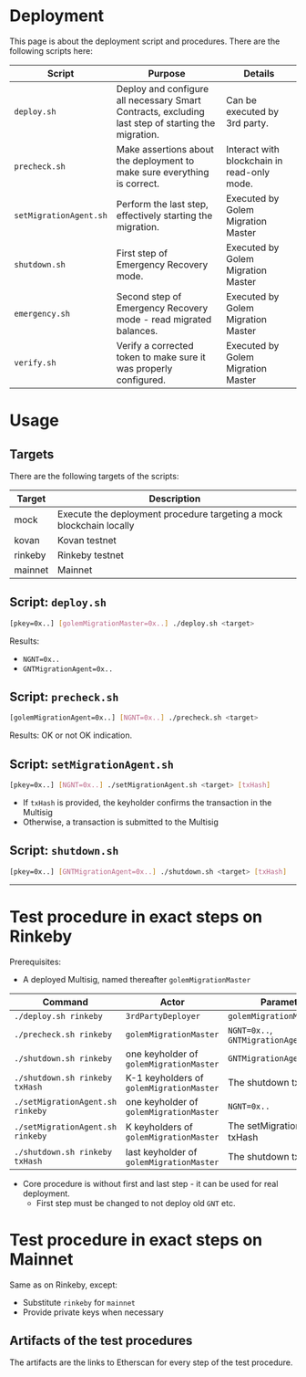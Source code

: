 # Deployment

This page is about the deployment script and procedures.
There are the following scripts here:

Script | Purpose | Details
--- | --- | ---
`deploy.sh` | Deploy and configure all necessary Smart Contracts, excluding last step of starting the migration. | Can be executed by 3rd party.
`precheck.sh`  | Make assertions about the deployment to make sure everything is correct. | Interact with blockchain in read-only mode.
`setMigrationAgent.sh` | Perform the last step, effectively starting the migration. | Executed by Golem Migration Master
`shutdown.sh` | First step of Emergency Recovery mode. | Executed by Golem Migration Master
`emergency.sh` | Second step of Emergency Recovery mode - read migrated balances. | Executed by Golem Migration Master
`verify.sh` | Verify a corrected token to make sure it was properly configured. | Executed by Golem Migration Master

# Usage

## Targets

There are the following targets of the scripts:

Target | Description
--- | ---
mock | Execute the deployment procedure targeting a mock blockchain locally
kovan | Kovan testnet
rinkeby | Rinkeby testnet
mainnet | Mainnet

## Script: `deploy.sh`

```bash
[pkey=0x..] [golemMigrationMaster=0x..] ./deploy.sh <target>
```

Results:

- `NGNT=0x..`
- `GNTMigrationAgent=0x..`

## Script: `precheck.sh`

```bash
[golemMigrationAgent=0x..] [NGNT=0x..] ./precheck.sh <target>
```

Results: OK or not OK indication.

## Script: `setMigrationAgent.sh`

```bash
[pkey=0x..] [NGNT=0x..] ./setMigrationAgent.sh <target> [txHash]
```

- If `txHash` is provided, the keyholder confirms the transaction in the Multisig
- Otherwise, a transaction is submitted to the Multisig

## Script: `shutdown.sh`

```bash
[pkey=0x..] [GNTMigrationAgent=0x..] ./shutdown.sh <target> [txHash]
```

---

# Test procedure in exact steps on Rinkeby

Prerequisites:

- A deployed Multisig, named thereafter `golemMigrationMaster`

Command | Actor | Parameters
--- | --- | ---
`./deploy.sh rinkeby` | `3rdPartyDeployer` | `golemMigrationMaster=0x..`
`./precheck.sh rinkeby` | `golemMigrationMaster` | `NGNT=0x..`, `GNTMigrationAgent=0x..`
`./shutdown.sh rinkeby` | one keyholder of `golemMigrationMaster` | `GNTMigrationAgent=0x`
`./shutdown.sh rinkeby txHash` | K-1 keyholders of `golemMigrationMaster` | The shutdown txHash
`./setMigrationAgent.sh rinkeby` | one keyholder of `golemMigrationMaster` | `NGNT=0x..`
`./setMigrationAgent.sh rinkeby` | K keyholders of `golemMigrationMaster` | The setMigrationAgent txHash
`./shutdown.sh rinkeby txHash` | last keyholder of `golemMigrationMaster` | The shutdown txHash

- Core procedure is without first and last step - it can be used for real deployment.
    - First step must be changed to not deploy old `GNT` etc.

# Test procedure in exact steps on Mainnet

Same as on Rinkeby, except:

- Substitute `rinkeby` for `mainnet`
- Provide private keys when necessary

## Artifacts of the test procedures

The artifacts are the links to Etherscan for every step of the test procedure.
